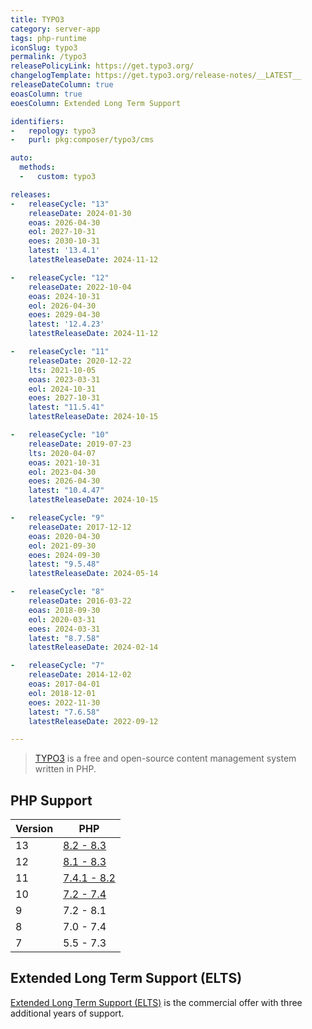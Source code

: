 ```yaml
---
title: TYPO3
category: server-app
tags: php-runtime
iconSlug: typo3
permalink: /typo3
releasePolicyLink: https://get.typo3.org/
changelogTemplate: https://get.typo3.org/release-notes/__LATEST__
releaseDateColumn: true
eoasColumn: true
eoesColumn: Extended Long Term Support

identifiers:
-   repology: typo3
-   purl: pkg:composer/typo3/cms

auto:
  methods:
  -   custom: typo3

releases:
-   releaseCycle: "13"
    releaseDate: 2024-01-30
    eoas: 2026-04-30
    eol: 2027-10-31
    eoes: 2030-10-31
    latest: '13.4.1'
    latestReleaseDate: 2024-11-12

-   releaseCycle: "12"
    releaseDate: 2022-10-04
    eoas: 2024-10-31
    eol: 2026-04-30
    eoes: 2029-04-30
    latest: '12.4.23'
    latestReleaseDate: 2024-11-12

-   releaseCycle: "11"
    releaseDate: 2020-12-22
    lts: 2021-10-05
    eoas: 2023-03-31
    eol: 2024-10-31
    eoes: 2027-10-31
    latest: "11.5.41"
    latestReleaseDate: 2024-10-15

-   releaseCycle: "10"
    releaseDate: 2019-07-23
    lts: 2020-04-07
    eoas: 2021-10-31
    eol: 2023-04-30
    eoes: 2026-04-30
    latest: "10.4.47"
    latestReleaseDate: 2024-10-15

-   releaseCycle: "9"
    releaseDate: 2017-12-12
    eoas: 2020-04-30
    eol: 2021-09-30
    eoes: 2024-09-30
    latest: "9.5.48"
    latestReleaseDate: 2024-05-14

-   releaseCycle: "8"
    releaseDate: 2016-03-22
    eoas: 2018-09-30
    eol: 2020-03-31
    eoes: 2024-03-31
    latest: "8.7.58"
    latestReleaseDate: 2024-02-14

-   releaseCycle: "7"
    releaseDate: 2014-12-02
    eoas: 2017-04-01
    eol: 2018-12-01
    eoes: 2022-11-30
    latest: "7.6.58"
    latestReleaseDate: 2022-09-12

---
```


> [TYPO3](https://typo3.org/) is a free and open-source content management system written in PHP.


## PHP Support

| Version | PHP                                                                 |
|---------|---------------------------------------------------------------------|
| 13      | [8.2 - 8.3](https://get.typo3.org/version/13#system-requirements)   |
| 12      | [8.1 - 8.3](https://get.typo3.org/version/12#system-requirements)   |
| 11      | [7.4.1 - 8.2](https://get.typo3.org/version/11#system-requirements) |
| 10      | [7.2 - 7.4](https://get.typo3.org/version/10#system-requirements)   |
| 9       | 7.2 - 8.1                                                           |
| 8       | 7.0 - 7.4                                                           |
| 7       | 5.5 - 7.3                                                           |

## Extended Long Term Support (ELTS)

[Extended Long Term Support (ELTS)](https://typo3.com/services/extended-support-elts) is the
commercial offer with three additional years of support.
